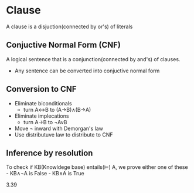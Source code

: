 # Clause
A clause is a disjuction(connected by or's) of literals

## Conjuctive Normal Form (CNF)
A logical sentence that is a conjunction(connected by and's) of clauses.
- Any sentence can be converted into conjuctive normal form

## Conversion to CNF
 - Eliminate biconditionals
     - turn A↔︎B to (A→B)∧(B→A)
 - Eliminate implecations
   - turn A→B to ¬AvB
 - Move ¬ inward with Demorgan's law
 - Use distributuve law to distribute to CNF

## Inference by resolution
To check if KB(Knowldege base) entails(⊨) A, we prove either one of these
        - KB∧¬A is False
        - KB∧A is True


3.39